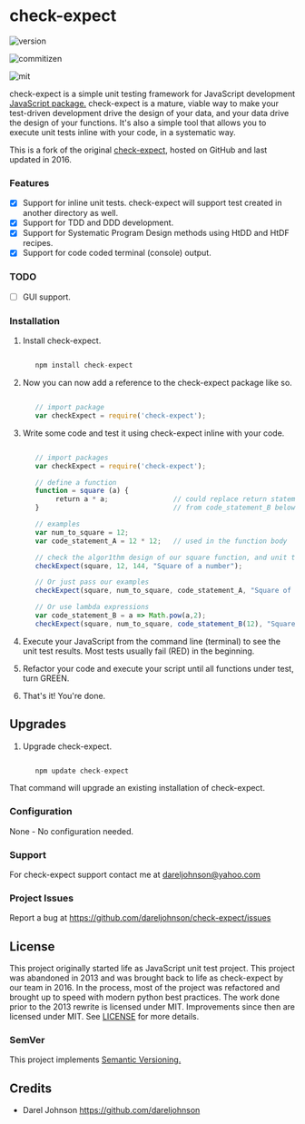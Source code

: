 # check-expect

![version](https://img.shields.io/npm/v/check-expect.svg)

![commitizen](https://img.shields.io/badge/commitizen-friendly-brightgreen.svg)

![mit](http://img.shields.io/npm/l/express.svg)


check-expect is a simple unit testing framework for JavaScript development <a href="https://www.npmjs.com/package/check-expect" target="top">JavaScript package.</a>  check-expect is a mature, viable way to make your test-driven development drive the design of your data,
and your data drive the design of your functions.  It's also a simple tool that allows you to execute unit tests inline
with your code, in a systematic way.

This is a fork of the original <a href="https://github.com/dareljohnson/check-expect" target="top">check-expect</a>, hosted on GitHub and
last updated in 2016.

### Features

* [x] Support for inline unit tests. check-expect will support test created in another directory as well.
* [x] Support for TDD and DDD development.
* [x] Support for Systematic Program Design methods using HtDD and HtDF recipes.
* [x] Support for code coded terminal (console) output.

### TODO

* [ ] GUI support.

### Installation

1. Install check-expect.

   ```javascript

      npm install check-expect
   ```
2. Now you can now add a reference to the check-expect package like so.

   ```javascript

      // import package
      var checkExpect = require('check-expect');
   ```

3. Write some code and test it using check-expect inline with your code.

   ```javascript

      // import packages
      var checkExpect = require('check-expect');

      // define a function
      function = square (a) {
           return a * a;                // could replace return statement with lambda statement: a => Math.pow(a,2)                        
      }                                 // from code_statement_B below.

      // examples
      var num_to_square = 12;
      var code_statement_A = 12 * 12;   // used in the function body

      // check the algor1thm design of our square function, and unit test it at the same time
      checkExpect(square, 12, 144, "Square of a number");

      // Or just pass our examples
      checkExpect(square, num_to_square, code_statement_A, "Square of a number");

      // Or use lambda expressions
      var code_statement_B = a => Math.pow(a,2);
      checkExpect(square, num_to_square, code_statement_B(12), "Square of a number");
   ```


4. Execute your JavaScript from the command line (terminal) to see the unit test results. Most tests usually fail (RED) in the beginning.

5. Refactor your code and execute your script until all functions under test, turn GREEN.

6. That's it! You're done.


Upgrades
-------------

1. Upgrade check-expect.

   ```javascript

      npm update check-expect
   ```

That command will upgrade an existing installation of check-expect.


### Configuration

None - No configuration needed.

### Support

For check-expect support contact me at <dareljohnson@yahoo.com>

### Project Issues

Report a bug at <https://github.com/dareljohnson/check-expect/issues>

## License

This project originally started life as JavaScript unit test project. This project was
abandoned in 2013 and was brought back to life as check-expect by our team in
2016. In the process, most of the project was refactored and brought up to speed
with modern python best practices. The work done prior to the 2013 rewrite is
licensed under MIT. Improvements since then are licensed under MIT.
See <a href="https://github.com/dareljohnson/checkexpect-py/LICENSE" target="top">LICENSE</a> for more details.

### SemVer

This project implements <a href="http://semver.org/" target="top">Semantic Versioning.</a>

## Credits

* Darel Johnson <https://github.com/dareljohnson>
